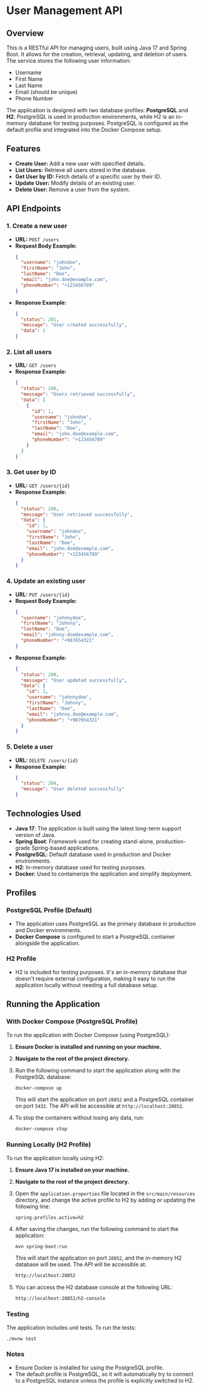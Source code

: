 # User Management API

## Overview

This is a RESTful API for managing users, built using Java 17 and Spring Boot. It allows for the creation, retrieval, updating, and deletion of users. The service stores the following user information:
- Username
- First Name
- Last Name
- Email (should be unique)
- Phone Number

The application is designed with two database profiles: **PostgreSQL** and **H2**. PostgreSQL is used in production environments, while H2 is an in-memory database for testing purposes. PostgreSQL is configured as the default profile and integrated into the Docker Compose setup.

## Features

- **Create User:** Add a new user with specified details.
- **List Users:** Retrieve all users stored in the database.
- **Get User by ID:** Fetch details of a specific user by their ID.
- **Update User:** Modify details of an existing user.
- **Delete User:** Remove a user from the system.

## API Endpoints

### 1. Create a new user
- **URL:** `POST /users`
- **Request Body Example:**
    ```json
    {
      "username": "johndoe",
      "firstName": "John",
      "lastName": "Doe",
      "email": "john.doe@example.com",
      "phoneNumber": "+123456789"
    }
    ```
- **Response Example:**
    ```json
    {
      "status": 201,
      "message": "User created successfully",
      "data": 1
    }
    ```
  
### 2. List all users
- **URL:** `GET /users`
- **Response Example:**
    ```json
    {
      "status": 200,
      "message": "Users retrieved successfully",
      "data": [
        {
          "id": 1,
          "username": "johndoe",
          "firstName": "John",
          "lastName": "Doe",
          "email": "john.doe@example.com",
          "phoneNumber": "+123456789"
        }
      ]
    }
    ```

### 3. Get user by ID
- **URL:** `GET /users/{id}`
- **Response Example:**
    ```json
    {
      "status": 200,
      "message": "User retrieved successfully",
      "data": {
        "id": 1,
        "username": "johndoe",
        "firstName": "John",
        "lastName": "Doe",
        "email": "john.doe@example.com",
        "phoneNumber": "+123456789"
      }
    }
    ```

### 4. Update an existing user
- **URL:** `PUT /users/{id}`
- **Request Body Example:**
    ```json
    {
      "username": "johnnydoe",
      "firstName": "Johnny",
      "lastName": "Doe",
      "email": "johnny.doe@example.com",
      "phoneNumber": "+987654321"
    }
    ```
- **Response Example:**
    ```json
    {
      "status": 200,
      "message": "User updated successfully",
      "data": {
        "id": 1,
        "username": "johnnydoe",
        "firstName": "Johnny",
        "lastName": "Doe",
        "email": "johnny.doe@example.com",
        "phoneNumber": "+987654321"
      }
    }
    ```

### 5. Delete a user
- **URL:** `DELETE /users/{id}`
- **Response Example:**
    ```json
    {
      "status": 204,
      "message": "User deleted successfully"
    }
    ```

## Technologies Used

- **Java 17**: The application is built using the latest long-term support version of Java.
- **Spring Boot**: Framework used for creating stand-alone, production-grade Spring-based applications.
- **PostgreSQL**: Default database used in production and Docker environments.
- **H2**: In-memory database used for testing purposes.
- **Docker**: Used to containerize the application and simplify deployment.

## Profiles

### PostgreSQL Profile (Default)
- The application uses PostgreSQL as the primary database in production and Docker environments.
- **Docker Compose** is configured to start a PostgreSQL container alongside the application.

### H2 Profile
- H2 is included for testing purposes. It's an in-memory database that doesn't require external configuration, making it easy to run the application locally without needing a full database setup.

## Running the Application

### With Docker Compose (PostgreSQL Profile)

To run the application with Docker Compose (using PostgreSQL):

1. **Ensure Docker is installed and running on your machine.**
2. **Navigate to the root of the project directory.**
3. Run the following command to start the application along with the PostgreSQL database:

   ```bash
   docker-compose up
   ```
   This will start the application on port `28852` and a PostgreSQL container on port `5432`. The API will be accessible at `http://localhost:28852`.
4. To stop the containers without losing any data, run:
   ```bash
   docker-compose stop
   ```
### Running Locally (H2 Profile)

To run the application locally using H2:

1. **Ensure Java 17 is installed on your machine.**

2. **Navigate to the root of the project directory.**

3. Open the `application.properties` file located in the `src/main/resources` directory, and change the active profile to H2 by adding or updating the following line:

    ```properties
    spring.profiles.active=h2
    ```

4. After saving the changes, run the following command to start the application:

    ```bash
    mvn spring-boot:run
    ```

   This will start the application on port `28852`, and the in-memory H2 database will be used. The API will be accessible at:

    ```bash
    http://localhost:28852
    ```

5. You can access the H2 database console at the following URL:

    ```bash
    http://localhost:28852/h2-console
    ```

### Testing

The application includes unit tests. To run the tests:

```bash
./mvnw test
```

###  Notes
* Ensure Docker is installed for using the PostgreSQL profile.
* The default profile is PostgreSQL, so it will automatically try to connect to a PostgreSQL instance unless the profile is explicitly switched to H2.
